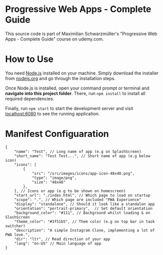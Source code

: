 # Progressive Web Apps - Complete Guide
This source code is part of Maximilian Schwarzmüller's "Progressive Web Apps - Complete Guide" course on udemy.com.

# How to Use
You need [Node.js](https://nodejs.org) installed on your machine. Simply download the installer from [nodejs.org](https://nodejs.org) and go through the installation steps.

Once Node.js is installed, open your command prompt or terminal and **navigate into this project folder**. There, run `npm install` to install all required dependencies.

Finally, run `npm start` to start the development server and visit [localhost:8080](http://localhost:8080) to see the running application.

# Manifest Configuaration

```
{
    "name": "Test", // Long name of app (e.g on SplashScreen)
    "short_name": "Test Test...", // Short name of app (e.g below icon)
    "icons": [
        {
            "src": "/src/images/icons/app-icon-48x48.png",
            "type": "image/png",
            "size": "48x48"
        },
    ], // Icons or app (e.g to be shown on homescreen)
    "start_url": "./index.html", // Which page to load on startup
    "scope": ".", // Which page are included "PWA Experience"
    "display": "standalone", // Should it look like a standalon app 
    "orientation": "portrait-primary",  // Set default orientation
    "background_color": "#111", // Background whilst loading & on SlashScreen
    "theme_color": "#3f51b5", // Them color (e.g on top bar in task switcher)
    "description": "A simple Instagram Clone, implementing a lot of PWA love.",
    "dir": "ltr", // Read direction of your app
    "lang": "en-US" // Main language of app
}
```
